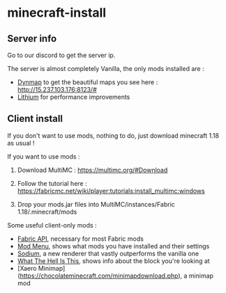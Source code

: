 # minecraft-install

## Server info

Go to our discord to get the server ip.

The server is almost completely Vanilla, the only mods installed are :

- [Dynmap](https://www.curseforge.com/minecraft/mc-mods/dynmapforge) to get the beautiful maps you see here : http://15.237.103.176:8123/#
- [Lithium](https://www.curseforge.com/minecraft/mc-mods/lithium) for performance improvements

## Client install

If you don't want to use mods, nothing to do, just download minecraft 1.18 as usual !

If you want to use mods :

1. Download MultiMC :
https://multimc.org/#Download

2. Follow the tutorial here :
https://fabricmc.net/wiki/player:tutorials:install_multimc:windows

3. Drop your mods.jar files into MultiMC/instances/Fabric 1.18/.minecraft/mods

Some useful client-only mods :

- [Fabric API](https://www.curseforge.com/minecraft/mc-mods/fabric-api/files), necessary for most Fabric mods
- [Mod Menu](https://www.curseforge.com/minecraft/mc-mods/modmenu/files), shows what mods you have installed and their settings
- [Sodium](https://github.com/CaffeineMC/sodium-fabric/tags), a new renderer that vastly outperforms the vanilla one
- [What The Hell Is This](https://www.curseforge.com/minecraft/mc-mods/wthit/files), shows info about the block you're looking at
- [Xaero Minimap] (https://chocolateminecraft.com/minimapdownload.php), a minimap mod